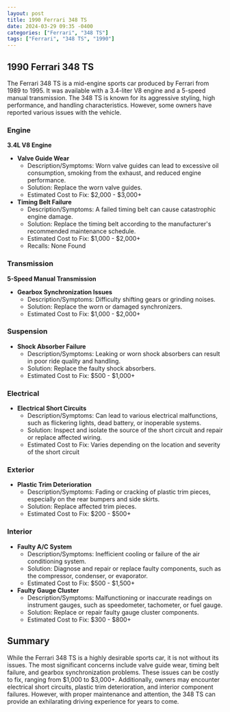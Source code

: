 ```yaml
---
layout: post
title: 1990 Ferrari 348 TS
date: 2024-03-29 09:35 -0400
categories: ["Ferrari", "348 TS"]
tags: ["Ferrari", "348 TS", "1990"]
---
```

## 1990 Ferrari 348 TS

The Ferrari 348 TS is a mid-engine sports car produced by Ferrari from 1989 to 1995. It was available with a 3.4-liter V8 engine and a 5-speed manual transmission. The 348 TS is known for its aggressive styling, high performance, and handling characteristics. However, some owners have reported various issues with the vehicle.

### Engine

**3.4L V8 Engine**

- **Valve Guide Wear**
    - Description/Symptoms: Worn valve guides can lead to excessive oil consumption, smoking from the exhaust, and reduced engine performance.
    - Solution: Replace the worn valve guides.
    - Estimated Cost to Fix: $2,000 - $3,000+
- **Timing Belt Failure**
    - Description/Symptoms: A failed timing belt can cause catastrophic engine damage.
    - Solution: Replace the timing belt according to the manufacturer's recommended maintenance schedule.
    - Estimated Cost to Fix: $1,000 - $2,000+
    - Recalls: None Found

### Transmission

**5-Speed Manual Transmission**

- **Gearbox Synchronization Issues**
    - Description/Symptoms: Difficulty shifting gears or grinding noises.
    - Solution: Replace the worn or damaged synchronizers.
    - Estimated Cost to Fix: $1,000 - $2,000+

### Suspension

- **Shock Absorber Failure**
    - Description/Symptoms: Leaking or worn shock absorbers can result in poor ride quality and handling.
    - Solution: Replace the faulty shock absorbers.
    - Estimated Cost to Fix: $500 - $1,000+

### Electrical

- **Electrical Short Circuits**
    - Description/Symptoms: Can lead to various electrical malfunctions, such as flickering lights, dead battery, or inoperable systems.
    - Solution: Inspect and isolate the source of the short circuit and repair or replace affected wiring.
    - Estimated Cost to Fix: Varies depending on the location and severity of the short circuit

### Exterior

- **Plastic Trim Deterioration**
    - Description/Symptoms: Fading or cracking of plastic trim pieces, especially on the rear bumpers and side skirts.
    - Solution: Replace affected trim pieces.
    - Estimated Cost to Fix: $200 - $500+

### Interior

- **Faulty A/C System**
    - Description/Symptoms: Inefficient cooling or failure of the air conditioning system.
    - Solution: Diagnose and repair or replace faulty components, such as the compressor, condenser, or evaporator.
    - Estimated Cost to Fix: $500 - $1,500+
- **Faulty Gauge Cluster**
    - Description/Symptoms: Malfunctioning or inaccurate readings on instrument gauges, such as speedometer, tachometer, or fuel gauge.
    - Solution: Replace or repair faulty gauge cluster components.
    - Estimated Cost to Fix: $300 - $800+

## Summary

While the Ferrari 348 TS is a highly desirable sports car, it is not without its issues. The most significant concerns include valve guide wear, timing belt failure, and gearbox synchronization problems. These issues can be costly to fix, ranging from $1,000 to $3,000+. Additionally, owners may encounter electrical short circuits, plastic trim deterioration, and interior component failures. However, with proper maintenance and attention, the 348 TS can provide an exhilarating driving experience for years to come.
